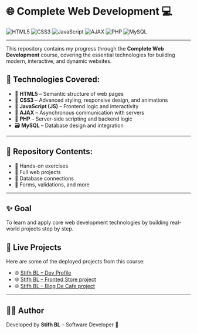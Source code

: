 # 🌐 Complete Web Development 💻

<!-- Badges for core technologies -->
![HTML5](https://img.shields.io/badge/HTML5-E34F26?style=for-the-badge&logo=html5&logoColor=white)
![CSS3](https://img.shields.io/badge/CSS3-1572B6?style=for-the-badge&logo=css3&logoColor=white)
![JavaScript](https://img.shields.io/badge/JavaScript-F7DF1E?style=for-the-badge&logo=javascript&logoColor=black)
![AJAX](https://img.shields.io/badge/AJAX-007ACC?style=for-the-badge&logo=windows-terminal&logoColor=white)
![PHP](https://img.shields.io/badge/PHP-777BB4?style=for-the-badge&logo=php&logoColor=white)
![MySQL](https://img.shields.io/badge/MySQL-4479A1?style=for-the-badge&logo=mysql&logoColor=white)

---

This repository contains my progress through the **Complete Web Development** course, covering the essential technologies for building modern, interactive, and dynamic websites.

## 🚀 Technologies Covered:

- 🧱 **HTML5** – Semantic structure of web pages  
- 🎨 **CSS3** – Advanced styling, responsive design, and animations  
- 🧠 **JavaScript (JS)** – Frontend logic and interactivity  
- 🔄 **AJAX** – Asynchronous communication with servers  
- 🐘 **PHP** – Server-side scripting and backend logic  
- 🗃️ **MySQL** – Database design and integration

---

## 📂 Repository Contents:

- 📁 Hands-on exercises  
- 📁 Full web projects  
- 📁 Database connections  
- 📁 Forms, validations, and more

---

## ✨ Goal

To learn and apply core web development technologies by building real-world projects step by step.


## 🔗 Live Projects

Here are some of the deployed projects from this course:

- 🌐 [Stifh BL – Dev Profile](https://stifhbl.netlify.app/)
- 🌐 [Stifh BL – Fronted Store project](https://stifhblfrontendstore.netlify.app/)
- 🌐 [Stifh BL – Blog De Cafe project](https://stifhblogdecafe.netlify.app/)

---

## 🧑‍💻 Author

Developed by **Stifh BL** – Software Developer 🚀

